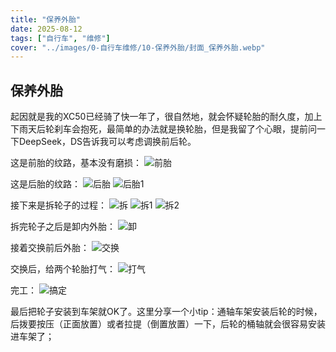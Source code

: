 ```yaml
---
title: "保养外胎"  
date: 2025-08-12  
tags: ["自行车", "维修"]  
cover: "../images/0-自行车维修/10-保养外胎/封面_保养外胎.webp"
---
```

## 保养外胎
起因就是我的XC50已经骑了快一年了，很自然地，就会怀疑轮胎的耐久度，加上下雨天后轮刹车会抱死，最简单的办法就是换轮胎，但是我留了个心眼，提前问一下DeepSeek，DS告诉我可以考虑调换前后轮。

这是前胎的纹路，基本没有磨损：
![前胎](../images/0-维修自行车/10-保养外胎/前胎.webp)

这是后胎的纹路：
![后胎](../images/0-维修自行车/10-保养外胎/后胎.webp)
![后胎1](../images/0-维修自行车/10-保养外胎/后胎1.webp)

接下来是拆轮子的过程：
![拆](../images/0-维修自行车/10-保养外胎/拆.webp)
![拆1](../images/0-维修自行车/10-保养外胎/拆1.webp)
![拆2](../images/0-维修自行车/10-保养外胎/拆2.webp)

拆完轮子之后是卸内外胎：
![卸](../images/0-维修自行车/10-保养外胎/卸.webp)

接着交换前后外胎：
![交换](../images/0-维修自行车/10-保养外胎/交换.webp)

交换后，给两个轮胎打气：
![打气](../images/0-维修自行车/10-保养外胎/打气.webp)

完工：
![搞定](../images/0-维修自行车/10-保养外胎/搞定.webp)

最后把轮子安装到车架就OK了。这里分享一个小tip：通轴车架安装后轮的时候，后拨要按压（正面放置）或者拉提（倒置放置）一下，后轮的桶轴就会很容易安装进车架了；